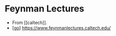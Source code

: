 # Feynman Lectures

- From [[caltech]].
- [[go]] https://www.feynmanlectures.caltech.edu/


[//begin]: # "Autogenerated link references for markdown compatibility"
[go]: go "Go"
[//end]: # "Autogenerated link references"